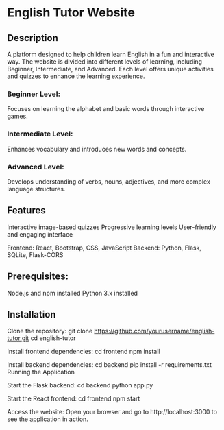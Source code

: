 # English Tutor Website
## Description
A platform designed to help children learn English in a fun and interactive way. The website is divided into different levels of learning, including Beginner, Intermediate, and Advanced. Each level offers unique activities and quizzes to enhance the learning experience.

### Beginner Level:
Focuses on learning the alphabet and basic words through interactive games.
### Intermediate Level:
Enhances vocabulary and introduces new words and concepts.
### Advanced Level:
Develops understanding of verbs, nouns, adjectives, and more complex language structures.

## Features
Interactive image-based quizzes
Progressive learning levels
User-friendly and engaging interface

Frontend: React, Bootstrap, CSS, JavaScript
Backend: Python, Flask, SQLite, Flask-CORS

## Prerequisites:
Node.js and npm installed
Python 3.x installed

## Installation
Clone the repository:
git clone https://github.com/yourusername/english-tutor.git
cd english-tutor

Install frontend dependencies:
cd frontend
npm install

Install backend dependencies:
cd backend
pip install -r requirements.txt
Running the Application

Start the Flask backend:
cd backend
python app.py

Start the React frontend:
cd frontend
npm start

Access the website:
Open your browser and go to http://localhost:3000 to see the application in action.
